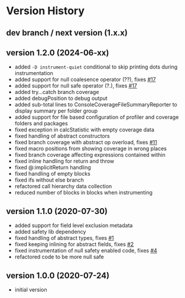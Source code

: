 # Version History

## dev branch / next version (1.x.x)

## version 1.2.0 (2024-06-xx)

- added `-D instrument-quiet` conditional to skip printing dots during instrumentation
- added support for null coalesence operator (??), fixes [#17](https://github.com/AlexHaxe/haxe-instrument/issues/17)
- added support for null safe operator (?.), fixes [#17](https://github.com/AlexHaxe/haxe-instrument/issues/17)
- added try…catch branch coverage
- added debugPosition to debug output
- added sub-total lines to ConsoleCoverageFileSummaryReporter to display summary per folder group
- added support for file based configuration of profiler and coverage folders and packages
- fixed exception in calcStatistic with empty coverage data
- fixed handling of abstract constructors
- fixed branch coverage with abstract op overload, fixes [#11](https://github.com/AlexHaxe/haxe-instrument/issues/11)
- fixed macro positions from showing coverage in wrong places
- fixed branch coverage affecting expressions contained within
- fixed inline handling for return and throw
- fixed @:implicitReturn handling
- fixed handling of empty blocks
- fixed ifs without else branch
- refactored call hierarchy data collection
- reduced number of blocks in blocks when instrumenting

## version 1.1.0 (2020-07-30)

- added support for field level exclusion metadata
- added safety lib dependency
- fixed handling of abstract types, fixes [#1](https://github.com/AlexHaxe/haxe-instrument/issues/1)
- fixed keeping inlining for abstract fields, fixes [#2](https://github.com/AlexHaxe/haxe-instrument/issues/2)
- fixed instrumentation of null safety enabled code, fixes [#4](https://github.com/AlexHaxe/haxe-instrument/issues/4)
- refactored code to be more null safe

## version 1.0.0 (2020-07-24)

- initial version
